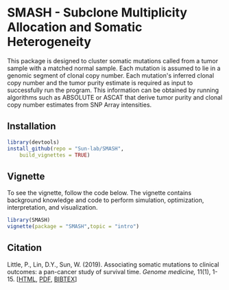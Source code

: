 # SMASH - Subclone Multiplicity Allocation and Somatic Heterogeneity

This package is designed to cluster somatic mutations called from a tumor sample with a matched normal sample. Each mutation is assumed to lie in a genomic segment of clonal copy number. Each mutation's inferred clonal copy number and the tumor purity estimate is required as input to successfully run the program. This information can be obtained by running algorithms such as ABSOLUTE or ASCAT that derive tumor purity and clonal copy number estimates from SNP Array intensities.

## Installation

```R
library(devtools)
install_github(repo = "Sun-lab/SMASH",
	build_vignettes = TRUE)
```

## Vignette

To see the vignette, follow the code below. The vignette contains background knowledge and code to perform simulation, optimization, interpretation, and visualization.

```R
library(SMASH)
vignette(package = "SMASH",topic = "intro")
```

## Citation

Little, P., Lin, D.Y., Sun, W. (2019). Associating somatic mutations to clinical outcomes: a pan-cancer study of survival time. *Genome medicine,* 11(1), 1-15. [[HTML](https://genomemedicine.biomedcentral.com/articles/10.1186/s13073-019-0643-9), [PDF](https://genomemedicine.biomedcentral.com/track/pdf/10.1186/s13073-019-0643-9.pdf), [BIBTEX](https://scholar.googleusercontent.com/scholar.bib?q=info:N0MNQ0aIHpkJ:scholar.google.com/&output=citation&scisdr=CgXGO_6lENbQ6qyTi80:AAGBfm0AAAAAYiaVk810_2D9QcF2Z1ZJ7l12w4iEIMCw&scisig=AAGBfm0AAAAAYiaVk_ZAtNsDl2b4yfgq5uwthfxhDGvR&scisf=4&ct=citation&cd=-1&hl=en)]

